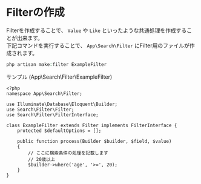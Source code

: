# Filterの作成

Filterを作成することで、 `Value` や `Like` といったような共通処理を作成することが出来ます。  
下記コマンドを実行することで、 `App\Search\Filter` にFilter用のファイルが作成されます。

```php
php artisan make:filter ExampleFilter
```

サンプル (App\Search\Filter\ExampleFilter)

```
<?php
namespace App\Search\Filter;

use Illuminate\Database\Eloquent\Builder;
use Search\Filter\Filter;
use Search\Filter\FilterInterface;

class ExampleFilter extends Filter implements FilterInterface {
    protected $defaultOptions = [];

    public function process(Builder $builder, $field, $value)
    {
        // ここに検索条件の処理を記載します
        // 20歳以上
        $builder->where('age', '>=', 20);
    }
}
```